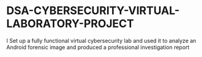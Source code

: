 # DSA-CYBERSECURITY-VIRTUAL-LABORATORY-PROJECT
I Set up a fully functional virtual cybersecurity lab and used it to analyze an Android forensic image and produced a professional investigation report
